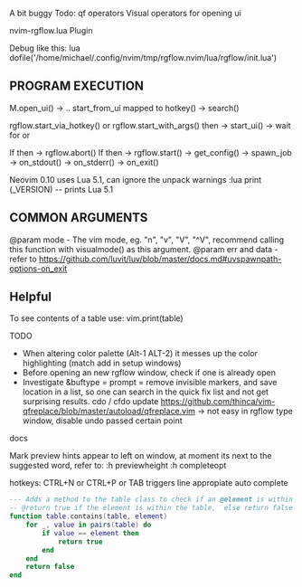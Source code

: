 A bit buggy
Todo: qf operators
Visual operators for opening ui

nvim-rgflow.lua Plugin


Debug like this:
lua dofile('/home/michael/.config/nvim/tmp/rgflow.nvim/lua/rgflow/init.lua')

PROGRAM EXECUTION
-----------------
M.open_ui() -> .. start_from_ui mapped to hotkey() -> search()


rgflow.start_via_hotkey()
  or
rgflow.start_with_args()
  then -> start_ui() -> wait for <CR> or <ESC>

If <ESC> then -> rgflow.abort()
If <CR>  then -> rgflow.start() -> get_config()
                                -> spawn_job -> on_stdout()
                                -> on_stderr()
                                -> on_exit()

Neovim 0.10 uses Lua 5.1, can ignore the unpack warnings
:lua print (_VERSION) -- prints Lua 5.1

COMMON ARGUMENTS
----------------
@param mode - The vim mode, eg. "n", "v", "V", "^V", recommend calling this
function with visualmode() as this argument.
@param err and data - refer to https://github.com/luvit/luv/blob/master/docs.md#uvspawnpath-options-on_exit

Helpful
-------
To see contents of a table use: vim.print(table)

TODO
- When altering color palette (Alt-1 ALT-2) it messes up the color highlighting (match add in setup windows)
- Before opening an new rgflow window, check if one is already open
- Investigate &buftype = prompt
= remove invisible markers, and save location in a list, so one can search
  in the quick fix list and not get surprising results.
cdo / cfdo update
https://github.com/thinca/vim-qfreplace/blob/master/autoload/qfreplace.vim
-> not easy in rgflow type window, disable undo passed certain point

docs

Mark preview hints appear to left on window, at moment its next to the
suggested word, refer to:
:h previewheight
:h completeopt

hotkeys:
    CTRL+N or CTRL+P or TAB triggers line appropiate auto complete

```lua
--- Adds a method to the table class to check if an @element is within @table.
-- @return true if the element is within the table,  else return false
function table.contains(table, element)
    for _, value in pairs(table) do
        if value == element then
            return true
        end
    end
    return false
end
```
